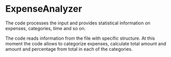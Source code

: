 # ExpenseAnalyzer
The code processes the input and provides statistical information on expenses, categories, time and so on.

The code reads information from the file with specific structure. At this moment the code allows to categorize expenses, calculate total amount and amount and percentage from total in each of the categories.
